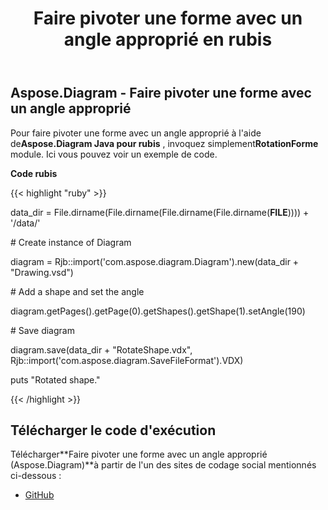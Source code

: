 ﻿---
title: Faire pivoter une forme avec un angle approprié en rubis
type: docs
weight: 80
url: /fr/java/rotate-a-shape-with-suitable-angle-in-ruby/
---
## **Aspose.Diagram - Faire pivoter une forme avec un angle approprié**
 Pour faire pivoter une forme avec un angle approprié à l'aide de**Aspose.Diagram Java pour rubis** , invoquez simplement**RotationForme** module. Ici vous pouvez voir un exemple de code.

**Code rubis**

{{< highlight "ruby" >}}

 data_dir = File.dirname(File.dirname(File.dirname(File.dirname(__FILE__)))) + '/data/'

\# Create instance of Diagram

diagram = Rjb::import('com.aspose.diagram.Diagram').new(data_dir + "Drawing.vsd")

\# Add a shape and set the angle

diagram.getPages().getPage(0).getShapes().getShape(1).setAngle(190)

\# Save diagram

diagram.save(data_dir + "RotateShape.vdx", Rjb::import('com.aspose.diagram.SaveFileFormat').VDX)

puts "Rotated shape."

{{< /highlight >}}
## **Télécharger le code d'exécution**
 Télécharger**Faire pivoter une forme avec un angle approprié (Aspose.Diagram)**à partir de l'un des sites de codage social mentionnés ci-dessous :

- [GitHub](https://github.com/asposediagram/Aspose.Diagram-for-Java/blob/master/Plugins/Aspose_Diagram_Java_for_Ruby/lib/asposediagramjava/Shapes/rotateshape.rb)
